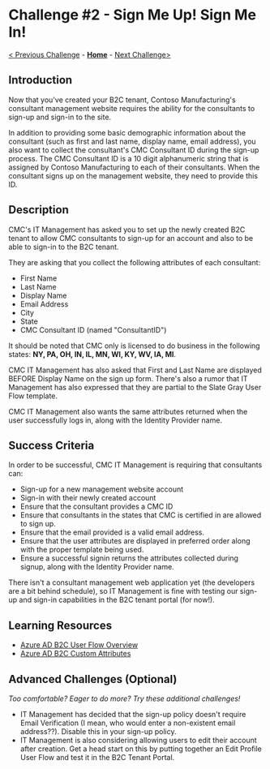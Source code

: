 # Challenge \#2 - Sign Me Up! Sign Me In!

[< Previous Challenge](./01-provision-b2c.md) - **[Home](../readme.md)** - [Next Challenge>](./03-external-idp.md)

## Introduction

Now that you've created your B2C tenant, Contoso Manufacturing's consultant management website requires the ability for the consultants to sign-up and sign-in to the site.

In addition to providing some basic demographic information about the consultant (such as first and last name, display name, email address), you also want to collect the consultant's CMC Consultant ID during the sign-up process. The CMC Consultant ID is a 10 digit alphanumeric string that is assigned by Contoso Manufacturing to each of their consultants. When the consultant signs up on the management website, they need to provide this ID.

## Description

CMC's IT Management has asked you to set up the newly created B2C tenant to allow CMC consultants to sign-up for an account and also to be able to sign-in to the B2C tenant.

They are asking that you collect the following attributes of each consultant:

- First Name
- Last Name
- Display Name
- Email Address
- City
- State
- CMC Consultant ID (named "ConsultantID")

It should be noted that CMC only is licensed to do business in the following states: **NY, PA, OH, IN, IL, MN, WI, KY, WV, IA, MI**.

CMC IT Management has also asked that First and Last Name are displayed BEFORE Display Name on the sign up form. There's also a rumor that IT Management has also expressed that they are partial to the Slate Gray User Flow template.

CMC IT Management also wants the same attributes returned when the user successfully logs in, along with the Identity Provider name.
## Success Criteria

In order to be successful, CMC IT Management is requiring that consultants can:

- Sign-up for a new management website account
- Sign-in with their newly created account
- Ensure that the consultant provides a CMC ID
- Ensure that consultants in the states that CMC is certified in are allowed to sign up.
- Ensure that the email provided is a valid email address.
- Ensure that the user attributes are displayed in preferred order along with the proper template being used.
- Ensure a successful signin returns the attributes collected during signup, along with the Identity Provider name.

There isn't a consultant management web application yet (the developers are a bit behind schedule), so IT Management is fine with testing our sign-up and sign-in capabilities in the B2C tenant portal (for now!).

## Learning Resources

- [Azure AD B2C User Flow Overview](https://docs.microsoft.com/en-us/azure/active-directory-b2c/user-flow-overview)
- [Azure AD B2C Custom Attributes](https://docs.microsoft.com/en-us/azure/active-directory-b2c/user-flow-custom-attributes)

## Advanced Challenges (Optional)

_Too comfortable? Eager to do more? Try these additional challenges!_

- IT Management has decided that the sign-up policy doesn't require Email Verification (I mean, who would enter a non-existent email address??). Disable this in your sign-up policy.
- IT Management is also considering allowing users to edit their account after creation. Get a head start on this by putting together an Edit Profile User Flow and test it in the B2C Tenant Portal.
